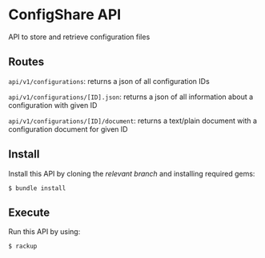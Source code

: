 # ConfigShare API

API to store and retrieve configuration files

## Routes

`api/v1/configurations`: returns a json of all configuration IDs

`api/v1/configurations/[ID].json`: returns a json of all information about a configuration with given ID

`api/v1/configurations/[ID]/document`: returns a text/plain document with a configuration document for given ID

## Install

Install this API by cloning the *relevant branch* and installing required gems:

	$ bundle install

## Execute

Run this API by using:

	$ rackup